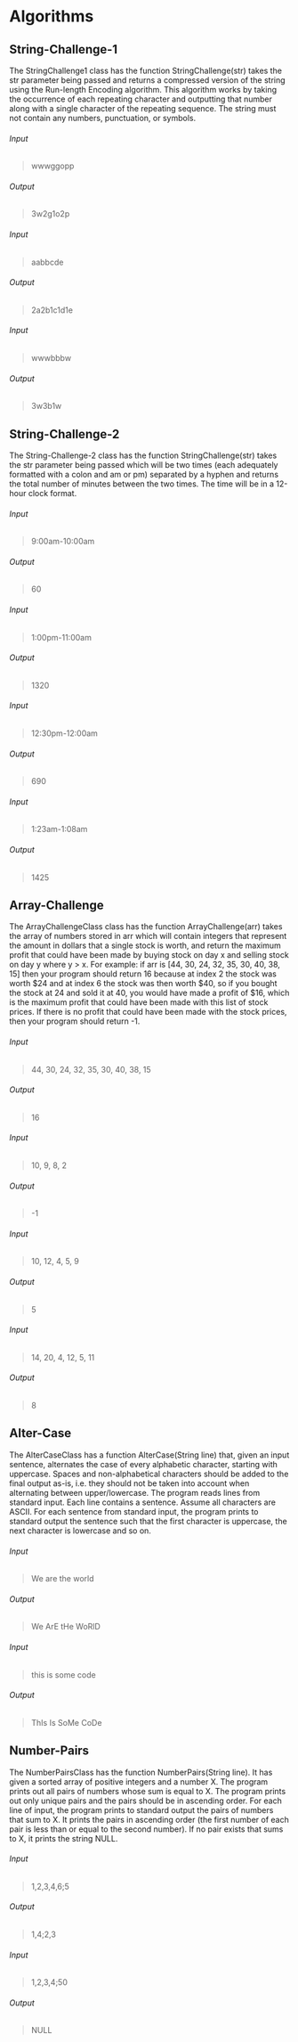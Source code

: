 # Algorithms

## String-Challenge-1

The StringChallenge1 class has the function StringChallenge(str) takes the str parameter being passed and returns a compressed version of the string using the Run-length Encoding algorithm. This algorithm works by taking the occurrence of each repeating character and outputting that number along with a single character of the repeating sequence. The string must not contain any numbers, punctuation, or symbols. 

###### Input
> wwwggopp
###### Output
> 3w2g1o2p

###### Input
> aabbcde
###### Output
> 2a2b1c1d1e

###### Input
> wwwbbbw
###### Output
> 3w3b1w


## String-Challenge-2

The String-Challenge-2 class has the function StringChallenge(str) takes the str parameter being passed which will be two times (each adequately formatted with a colon and am or pm) separated by a hyphen and returns the total number of minutes between the two times. The time will be in a 12-hour clock format.

###### Input
> 9:00am-10:00am
###### Output
> 60

###### Input
> 1:00pm-11:00am
###### Output
> 1320

###### Input
> 12:30pm-12:00am
###### Output
> 690

###### Input
> 1:23am-1:08am
###### Output
> 1425


## Array-Challenge

The ArrayChallengeClass class has the function ArrayChallenge(arr) takes the array of numbers stored in arr which will contain integers that represent the amount in dollars that a single stock is worth, and return the maximum profit that could have been made by buying stock on day x and selling stock on day y where y > x. For example: if arr is [44, 30, 24, 32, 35, 30, 40, 38, 15] then your program should return 16 because at index 2 the stock was worth $24 and at index 6 the stock was then worth $40, so if you bought the stock at 24 and sold it at 40, you would have made a profit of $16, which is the maximum profit that could have been made with this list of stock prices. If there is no profit that could have been made with the stock prices, then your program should return -1.

###### Input
> 44, 30, 24, 32, 35, 30, 40, 38, 15
###### Output
> 16

###### Input
> 10, 9, 8, 2
###### Output
> -1

###### Input
> 10, 12, 4, 5, 9
###### Output
> 5

###### Input
> 14, 20, 4, 12, 5, 11
###### Output
> 8

## Alter-Case

The AlterCaseClass has a function AlterCase(String line) that, given an input sentence, alternates the case of every alphabetic character, starting with uppercase. Spaces and non-alphabetical characters should be added to the final output as-is, i.e. they should not be taken into account when alternating between upper/lowercase. The program reads lines from standard input. Each line contains a sentence. Assume all characters are ASCII. For each sentence from standard input, the program prints to standard output the sentence such that the first character is uppercase, the next character is lowercase and so on.

###### Input
> We are the world
###### Output
> We ArE tHe WoRlD

###### Input
> this is some code
###### Output
> ThIs Is SoMe CoDe

## Number-Pairs

The NumberPairsClass has the function NumberPairs(String line). It has given a sorted array of positive integers and a number X. The program prints out all pairs of numbers whose sum is equal to X. The program prints out only unique pairs and the pairs should be in ascending order. For each line of input, the program prints to standard output the pairs of numbers that sum to X. It prints the pairs in ascending order (the first number of each pair is less than or equal to the second number). If no pair exists that sums to X, it prints the string NULL.

###### Input
> 1,2,3,4,6;5
###### Output
> 1,4;2,3

###### Input
> 1,2,3,4;50
###### Output
> NULL